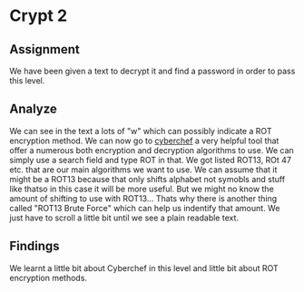 # Crypt 2

## Assignment

We have been given a text to decrypt it and find a password in order to pass this level.



## Analyze

We can see in the text a lots of "w" which can possibly indicate a ROT encryption method. We can now go to [cyberchef](https://cyberchef.org/) a very helpful tool that offer a numerous both encryption and decryption algorithms to use. We can simply use a search field and type ROT in that. We got listed ROT13, ROt 47 etc. that are our main algorithms we want to use. We can assume that it might be a ROT13 because that only shifts alphabet not symobls and stuff like thatso in this case it will be more useful. But we might no know the amount of shifting to use with ROT13... Thats why there is another thing called "ROT13 Brute Force" which can help us indentify that amount. We just have to scroll a little bit until we see a plain readable text.



## Findings

We learnt a little bit about Cyberchef in this level and little bit about ROT encryption methods.
